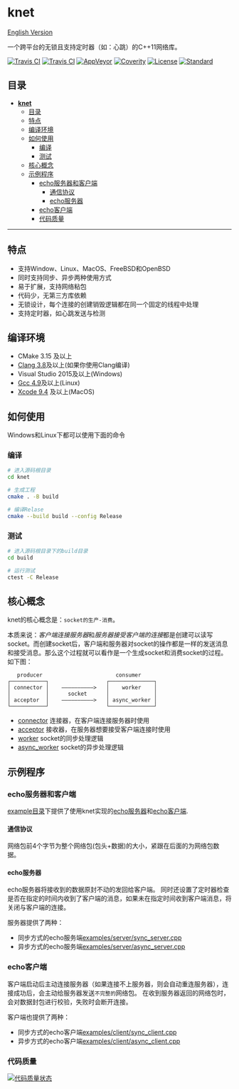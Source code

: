 # **knet**

[English Version](./README.md)

一个跨平台的无锁且支持定时器（如：心跳）的C++11网络库。

[![Travis CI](https://img.shields.io/travis/kibaamor/knet/master?label=Linux&style=flat-square)](https://travis-ci.org/KibaAmor/knet)
[![Travis CI](https://img.shields.io/travis/kibaamor/knet/master?label=OSX&style=flat-square)](https://travis-ci.org/KibaAmor/knet)
[![AppVeyor](https://img.shields.io/appveyor/build/kibaamor/knet/master?label=Windows&style=flat-square)](https://ci.appveyor.com/project/KibaAmor/knet)
[![Coverity](https://img.shields.io/coverity/scan/20462?label=Coverity&style=flat-square)](https://scan.coverity.com/projects/kibaamor-knet)
[![License](https://img.shields.io/github/license/kibaamor/knet?label=License&style=flat-square)](./LICENSE)
[![Standard](https://img.shields.io/badge/C++-11-blue.svg?style=flat-square)](https://github.com/kibaamor/knet)

## 目录

- [**knet**](#knet)
  - [目录](#目录)
  - [特点](#特点)
  - [编译环境](#编译环境)
  - [如何使用](#如何使用)
    - [编译](#编译)
    - [测试](#测试)
  - [核心概念](#核心概念)
  - [示例程序](#示例程序)
    - [echo服务器和客户端](#echo服务器和客户端)
      - [通信协议](#通信协议)
      - [echo服务器](#echo服务器)
    - [echo客户端](#echo客户端)
    - [代码质量](#代码质量)

--------

## 特点

- 支持Window、Linux、MacOS、FreeBSD和OpenBSD
- 同时支持同步、异步两种使用方式
- 易于扩展，支持网络粘包
- 代码少，无第三方库依赖
- 无锁设计，每个连接的创建销毁逻辑都在同一个固定的线程中处理
- 支持定时器，如心跳发送与检测

## 编译环境

- CMake 3.15 及以上
- [Clang 3.8](http://clang.llvm.org/cxx_status.html)及以上(如果你使用Clang编译)
- Visual Studio 2015及以上(Windows)
- [Gcc 4.9](https://gcc.gnu.org/gcc-5/changes.html#libstdcxx)及以上(Linux)
- [Xcode 9.4](https://stackoverflow.com/questions/28094794/why-does-apple-clang-disallow-c11-thread-local-when-official-clang-supports) 及以上(MacOS)

## 如何使用

Windows和Linux下都可以使用下面的命令

### 编译

```bash
# 进入源码根目录
cd knet

# 生成工程
cmake . -B build

# 编译Relase
cmake --build build --config Release
```

### 测试

```bash
# 进入源码根目录下的build目录
cd build

# 运行测试
ctest -C Release
```

## 核心概念

knet的核心概念是：`socket的生产-消费`。

本质来说：*客户端连接服务器*和*服务器接受客户端的连接*都是创建可以读写socket。而创建socket后，客户端和服务器对socket的操作都是一样的发送消息和接受消息。那么这个过程就可以看作是一个生成socket和消费socket的过程。如下图：

```text
   producer                       consumer
┌───────────┐                  ┌──────────────┐   
│ connector │    ——————————>   │    worker    │            
│           │      socket      │              │   
│ acceptor  │    ——————————>   │ async_worker │       
└───────────┘                  └──────────────┘
```

- [connector](./src/kconnector.cpp) 连接器，在客户端连接服务器时使用
- [acceptor](./src/kacceptor.cpp) 接收器，在服务器想要接受客户端连接时使用
- [worker](./src/kworker.cpp) socket的同步处理逻辑
- [async_worker](./src/kworker.cpp) socket的异步处理逻辑

## 示例程序

### echo服务器和客户端

[example目录](./examples/)下提供了使用knet实现的[echo服务器](./examples/server)和[echo客户端](./examples/client).

#### 通信协议

网络包前4个字节为整个网络包(包头+数据)的大小，紧跟在后面的为网络包数据。

#### echo服务器

echo服务器将接收到的数据原封不动的发回给客户端。
同时还设置了定时器检查是否在指定的时间内收到了客户端的消息，如果未在指定时间收到客户端消息，将关闭与客户端的连接。

服务器提供了两种：

- 同步方式的echo服务端[examples/server/sync_server.cpp](./examples/server/sync_server.cpp)
- 异步方式的echo服务端[examples/server/async_server.cpp](./examples/server/async_server.cpp)

### echo客户端

客户端启动后主动连接服务器（如果连接不上服务器，则会自动重连服务器），连接成功后，会主动给服务器发送`不完整的`网络包。
在收到服务器返回的网络包时，会对数据封包进行校验，失败时会断开连接。

客户端也提供了两种：

- 同步方式的echo客户端[examples/client/sync_client.cpp](./examples/client/sync_client.cpp)
- 异步方式的echo客户端[examples/client/async_client.cpp](./examples/client/async_client.cpp)

### 代码质量

[![代码质量状态](https://codescene.io/projects/7651/status.svg)](https://codescene.io/projects/7651/jobs/latest-successful/results)
